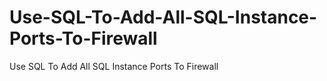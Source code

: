 # Use-SQL-To-Add-All-SQL-Instance-Ports-To-Firewall
Use SQL To Add All SQL Instance Ports To Firewall
